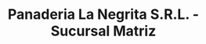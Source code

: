 ---
title: "Panaderia La Negrita S.R.L. - Sucursal Matriz"
url: /asuncion/panaderia-la-negrita-s-r-l-sucursal-matriz/
shop: panadería
---